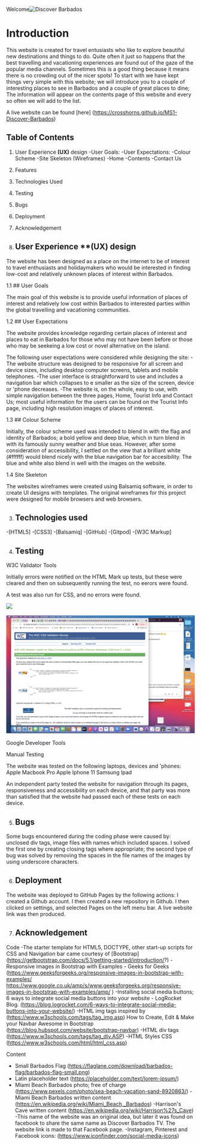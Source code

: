 Welcome![Discover Barbados](https://crosshorns.github.io/MS1-Discover-Barbados)

# Introduction
This website is created for travel entusiasts who like to explore beautiful new destinations and things to do. Quite often it just so happens that the best travelling and vacationing experiences are found out of the gaze of the popular media channels. Sometimes this is a good thing because it means there is no crowding out of the nicer spots! To start with we have kept things very simple with this website; we will introduce you to a couple of interesting places to see in Barbados and a couple of great places to dine; The information will appear on the contents page of this website and every so often we will add to the list.

A live website can be found [here] (https://crosshorns.github.io/MS1-Discover-Barbados)

## Table of Contents
1. User Experience **(UX)** design
-User Goals:
-User Expectations:
-Colour Scheme
-Site Skeleton (Wireframes)
  -Home
  -Contents
  -Contact Us
2. Features
3. Technologies Used
4. Testing
5. Bugs
6. Deployment
7. Acknowledgement  

1. ## User Experience **(UX) design

The website has been designed as a place on the internet to be of interest to travel enthusiasts and holidaymakers who would be interested in finding low-cost and relatively unknown places of interest within Barbados.

1.1 ## User Goals

The main goal of this website is to provide useful information of places of interest and relatively low cost within Barbados to interested parties within the global travelling and vacationing communities.

1.2 ## User Expectations

The website provides knowledge regarding certain places of interest and places to eat in Barbados for those who may not have been before or those who may be seekeing a low cost or novel alternative on the island.

The following user expectations were considered while designing the site:
-The website structure was designed to be responsive for all screen and device sizes, including desktop computer screens, tablets and mobile telephones.
-The user interface is straightforward to use and includes a navigation bar which collapses to e smaller as the size of the screen, device or 'phone decreases.
-The website is, on the whole, easy to use, with simple navigation between the three pages, Home, Tourist Info and Contact Us; most useful information for the users can be found on the Tourist Info page, including high resolution images of places of interest. 

1.3 ## Colour Scheme

Initially, the colour scheme used was intended to blend in with the flag and identity of Barbados; a bold yellow and deep blue, which in turn blend in with its famously sunny weather and blue seas. However, after some consideration of accessibility, I settled on the view that a brilliant white (#ffffff) would blend nicely with the blue navigation bar for accesibility. The blue and white also blend in well with the images on the website.

1.4 Site Skeleton

The websites wireframes were created using Balsamiq software, in order to create UI designs with templates. The original wireframes for this project were designed for mobile browsers and web browsers.

3. ## Technologies used

-[HTML5]
-[CSS3]
-[Balsamiq]
-[GitHub]
-[Gitpod]
-[W3C Markup]

4. ## Testing

W3C Validator Tools

Initially errors were notified on the HTML Mark up tests, but these were cleared and then on subsequently running the test, no eerors were found.

A test was also run for CSS, and no errors were found.

![](....images/Screenshot_2021-09-30_at_18.39.23.png)

![](images/Screenshot_2021-09-30_at_19.28.20.png)

Google Developer Tools

Manual Testing

The website was tested on the following laptops, devices and 'phones:
Apple Macbook Pro
Apple Iphone 11
Samsung
Ipad

An independent party tested the website for navigation through its pages, responsiveness and accessibility on each device, and that party was more than satisfied that the website had passed each of these tests on each device.

5. ## Bugs

Some bugs encountered during the coding phase were caused by: unclosed div tags, image files with names which included spaces. I solved the first one by creating closing tags where appropriate; the second type of bug was solved by removing the spaces in the file names of the images by using underscore characters.

6. ## Deployment

The website was deployed to GitHub Pages by the following actions:
I created a Github account. I then created a new repository in Github. I then clicked on settings, and selected Pages on the left menu bar. A live website link was then produced.

7. ## Acknowledgement

Code
-The starter template for HTML5, DOCTYPE, other start-up scripts for CSS and Navigation bar came courtesy of [Bootstrap] (https://getbootstrap.com/docs/5.1/getting-started/introduction/?)
-Responsive images in Bootstrap with Examples - Geeks for Geeks (https://www.geeksforgeeks.org/responsive-images-in-bootstrap-with-examples/
https://www.google.co.uk/amp/s/www.geeksforgeeks.org/responsive-images-in-bootstrap-with-examples/amp/
)
-Installing social media buttons; 6 ways to integrate social media buttons into your website - LogRocket Blog. (https://blog.logrocket.com/6-ways-to-integrate-social-media-buttons-into-your-website/)
-HTML img tags inspired by (https://www.w3schools.com/tags/tag_img.asp)
How to Create, Edit & Make your Navbar Awesome in Bootstrap 
(https://blog.hubspot.com/website/bootstrap-navbar)
-HTML div tags (https://www.w3schools.com/tags/tag_div.ASP)
-HTML Styles CSS (https://www.w3schools.com/html/html_css.asp)

Content
- Small Barbados Flag (https://flaglane.com/download/barbados-flag/barbados-flag-small.png)
- Latin placeholder text (https://placeholder.com/text/lorem-ipsum/)
- Miami Beach Barbados photo; free of charge (https://www.pexels.com/photo/sea-beach-vacation-sand-8920863/)
-Miami Beach Barbados written content (https://en.wikipedia.org/wiki/Miami_Beach,_Barbados)
-Harrison's Cave written content (https://en.wikipedia.org/wiki/Harrison%27s_Cave)
-This name of the website was an original idea, but later it was found on facebook to share the same name as Discover Barbados TV. The website link is made to that Facebook page.
-Instagram, Pinterest and Facebook icons: (https://www.iconfinder.com/social-media-icons)
